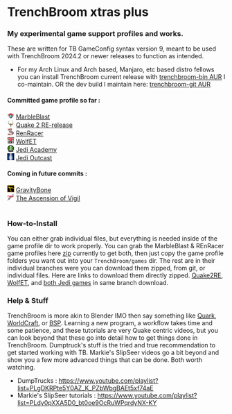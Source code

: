 # **TrenchBroom xtras plus**
### My experimental game support profiles and works.

These are written for TB GameConfig syntax version 9, meant to be used with TrenchBroom 2024.2 or newer releases to function as intended.

- For my Arch Linux and Arch based, Manjaro, etc based distro fellows you can install TrenchBroom current release with [trenchbroom-bin AUR](https://aur.archlinux.org/packages/trenchbroom-bin) I co-maintain. OR the dev build I maintain here: [trenchbroom-git AUR](https://aur.archlinux.org/packages/trenchbroom-git)

#### Committed game profile so far :

<img src="/games_wip/MarbleBlast/Icon.png"  width="16" height="16"> [MarbleBlast](/games_wip/MarbleBlast/)<br>
<img src="https://github.com/eGax/TrenchBroom_xtras_plus/blob/Quake2RE/games/Quake2RE/Icon.png"  width="16" height="16"> [Quake 2 RE-release](https://github.com/eGax/TrenchBroom_xtras_plus/tree/Quake2RE)<br>
<img src="/games_wip/RenRacer/Icon.png"  width="16" height="16"> [RenRacer](/games_wip/RenRacer/)<br>
<img src="https://github.com/eGax/TrenchBroom_xtras_plus/blob/WolfET/games/WolfET/Icon.png"  width="16" height="16"> [WolfET](https://github.com/eGax/TrenchBroom_xtras_plus/tree/WolfET)<br>
<img src="https://github.com/eGax/TrenchBroom_xtras_plus/blob/Jedi/games/Jedi Academy/Icon.png"  width="16" height="16"> [Jedi Academy](https://github.com/eGax/TrenchBroom_xtras_plus/tree/Jedi)<br>
<img src="https://github.com/eGax/TrenchBroom_xtras_plus/blob/Jedi/games/Jedi Outcast/Icon.png"  width="16" height="16"> [Jedi Outcast](https://github.com/eGax/TrenchBroom_xtras_plus/tree/Jedi)<br>

#### Coming in future commits :

<img src="/games_wip/GravityBone/Icon.png"  width="16" height="16"> [GravityBone](/games_wip/GravityBone/)<br>
<img src="/games_wip/TAoV/Icon.png"  width="16" height="16"> [The Ascension of Vigil](/games_wip/TAoV/)<br>
<br>
### How-to-Install
You can either grab individual files, but everything is needed inside of the game profile dir to work properly. You can grab the MarbleBlast & REnRacer game profiles here [zip](https://github.com/eGax/TrenchBroom_xtras_plus/archive/refs/heads/main.zip) currently to get both, then just copy the game profile folders you want out into your `TrenchBroom/games` dir. The rest are in their individual branches were you can download them zipped, from git, or individual files. Here are links to download them directly zipped. [Quake2RE](https://github.com/eGax/TrenchBroom_xtras_plus/archive/refs/heads/Quake2RE.zip), [WolfET](https://github.com/eGax/TrenchBroom_xtras_plus/archive/refs/heads/WolfET.zip), and [both Jedi games](https://github.com/eGax/TrenchBroom_xtras_plus/archive/refs/heads/Jedi.zip) in same branch download.

### Help & Stuff
TrenchBroom is more akin to Blender IMO then say something like [Quark](https://quark.sourceforge.io/), [WorldCraft](https://web.archive.org/web/20060530014852/http://hosted.planetquake.gamespy.com/worldcraft/index2.shtm), or [BSP](https://www.bspquakeeditor.com/index.php).
Learning a new program, a workflow takes time and some patience, and these tutorials are very Quake centric videos, but you can look beyond that these go into detail how to get things done in 
TrenchBroom. Dumptruck's stuff is the tried and true recommendation to get started working with TB. Markie's SlipSeer videos go a bit beyond and show you a few more advanced things that can be done. Both worth watching.

- DumpTrucks : https://www.youtube.com/playlist?list=PLgDKRPte5Y0AZ_K_PZbWbgBAEt5xf74aE
- Markie's SlipSeer tutorials : https://www.youtube.com/playlist?list=PLdy0pXXA5D0_bt0oe9OcRuWPqrdyNX-KY

